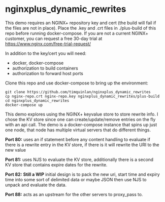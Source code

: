 # nginxplus_dynamic_rewrites

This demo requires an NGINX+ repository key and cert (the build will fail if the files are not in place). Place the .key and .crt files in ./plus-build of this repo before running docker-compose. If you are not a current NGINX+ customer, you can request a free 30-day trial at https://www.nginx.com/free-trial-request/

In addition to the key/cert you will need:

* docker, docker-compose
* authorization to build containers
* authorization to forward host ports

Clone this repo and use docker-compose to bring up the environment:


    git clone https://github.com/timquinlan/nginxplus_dynamic_rewrites
    cp nginx-repo.crt nginx-repo.key nginxplus_dynamic_rewrites/plus-build
    cd nginxplus_dynamic_rewrites
    docker-compose up

This demo explores using the NGINX+ keyvalue store to store rewrite info. I chose the KV store since one can create/update/remove entries on the fly with an api call.  The demo is a docker-compose instance that spins up just one node, that node has multiple virtual servers that do different things.

**Port 80:** uses an if statement before any content handling to evaluate if there is a rewrite entry in the KV store, if there is it will rewrite the URI to the new value

**Port 81:** uses NJS to evaluate the KV store, additionally there is a second KV store that contains expire dates for the rewrite.  

**Port 82:** **Still a WIP** initial design is to pack the new uri, start time and expiry time into some sort of delimited data or maybe JSON then use NJS to unpack and evaluate the data.

**Port 88:** acts as an upstream for the other servers to proxy_pass to.





